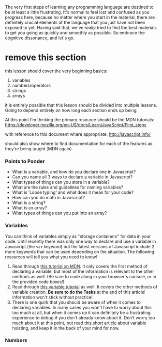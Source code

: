The very first steps of learning any programming language are destined to be at least a little frustrating.  It's normal to feel lost and confused as you progress here, because no matter where you start in the material, there are definitely crucial elements of the language that you just have not been exposed to yet.  Having said that, we've _really_ tried to find the best materials to get you going as quickly and smoothly as possible. So embrace the cognitive dissonance, and let's go.

# remove this section
this lesson should cover the very beginning basics: 
1. variables
2. numbers/operators
3. strings
4. arrays

it is entirely possible that this lesson should be divided into multiple lessons.  Going to depend entirely on how long each section ends up being.

At this point I'm thinking the primary resource should be the MDN tutorials:
https://developer.mozilla.org/en-US/docs/Learn/JavaScript/First_steps

with reference to this document where appropriate: http://javascript.info/

should also show where to find documentation for each of the features as they're being taught (MDN again)

### Points to Ponder
* What is a variable, and how do you declare one in Javascript?
* Can you name all 3 ways to declare a variable in Javascript?
* What types of things can you store in a variable?
* What are the rules and guidelines for naming variables?
* What is 'Loose typing' and what does it mean for your code?
* How can you do math in Javascript?
* What is a string?
* What is an array?
* What types of things can you put into an array?


### Variables
You can think of variables simply as "storage containers" for data in your code.  Until recently there was only one way to declare and use a variable in Javascript (the `var` keyword) but the latest versions of Javascript include 2 more keywords that can be used depending on the situation. The following resources will tell you what you need to know!
1. Read through [this tutorial on MDN](https://developer.mozilla.org/en-US/docs/Learn/JavaScript/First_steps/Variables). It only covers the first method of declaring a variable, but most of the information is relevant to the other methods as well. (Be sure to code along in your browser's console, or in the provided code boxes!)
2. Read through [this variable tutorial](http://javascript.info/variables) as well. It covers the other methods of variable creation.  __Be sure to do the Tasks__ at the end of this article!  Information won't stick without practice!
3. There is one quirk that you should be aware of when it comes to declaring variables.  In many cases you won't have to worry about this too much at all, but when it comes up it can definitely be a frustrating experience to debug if you don't already know about it.  Don't worry too much about it at this point, but read [this short article](https://developer.mozilla.org/en-US/docs/Web/JavaScript/Reference/Statements/var#var_hoisting) about variable hoisting, and keep it in the back of your mind for now.

### Numbers